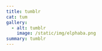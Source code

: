 ```yaml
---
title: tumblr
cat: tum
gallery:
  - alt: tumblr
    image: /static/img/elphaba.png
summary: tumblr
---
```

